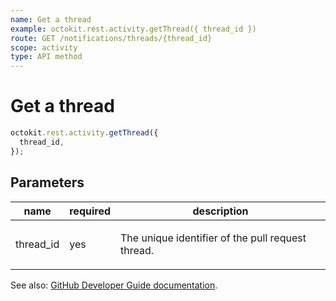```yaml
---
name: Get a thread
example: octokit.rest.activity.getThread({ thread_id })
route: GET /notifications/threads/{thread_id}
scope: activity
type: API method
---
```


# Get a thread

```js
octokit.rest.activity.getThread({
  thread_id,
});
```

## Parameters

<table>
  <thead>
    <tr>
      <th>name</th>
      <th>required</th>
      <th>description</th>
    </tr>
  </thead>
  <tbody>
    <tr><td>thread_id</td><td>yes</td><td>

The unique identifier of the pull request thread.

</td></tr>
  </tbody>
</table>

See also: [GitHub Developer Guide documentation](https://docs.github.com/enterprise-cloud@latest//rest/reference/activity#get-a-thread).
